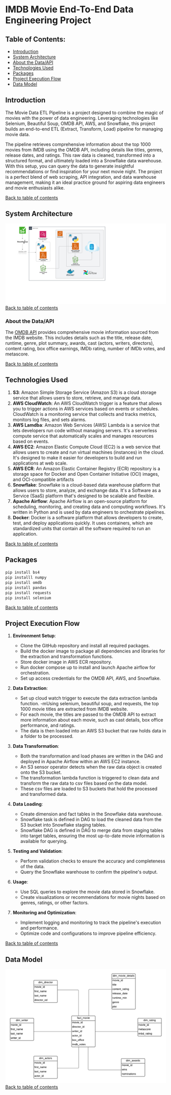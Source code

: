# IMDB Movie End-To-End Data Engineering Project

## Table of Contents:
   - [Introduction](https://github.com/alycet/movie-data-etl-pipeline/blob/main/README.md#introduction)
   - [System Architecture](https://github.com/alycet/movie-data-etl-pipeline/blob/main/README.md#system-architecture)
   - [About the Data/API](https://github.com/alycet/movie-data-etl-pipeline/blob/main/README.md#about-the-dataapi)
   - [Technologies Used](https://github.com/alycet/movie-data-etl-pipeline/blob/main/README.md#technologies-used)
   - [Packages](https://github.com/alycet/movie-data-etl-pipeline/blob/main/README.md#packages)
   - [Project Execution Flow](https://github.com/alycet/movie-data-etl-pipeline/tree/main?tab=readme-ov-file#project-execution-flow)
   - [Data Model](https://github.com/alycet/movie-data-etl-pipeline/blob/main/README.md#data-model)

## Introduction
The Movie Data ETL Pipeline is a project designed to combine the magic of movies with the power of data engineering. Leveraging technologies like Selenium, Beautiful Soup, OMDB API, AWS, and Snowflake, this project builds an end-to-end ETL (Extract, Transform, Load) pipeline for managing movie data.

The pipeline retrieves comprehensive information about the top 1000 movies from IMDB using the OMDB API, including details like titles, genres, release dates, and ratings. This raw data is cleaned, transformed into a structured format, and ultimately loaded into a Snowflake data warehouse. With this setup, you can query the data to generate insightful recommendations or find inspiration for your next movie night. The project is a perfect blend of web scraping, API integration, and data warehouse management, making it an ideal practice ground for aspiring data engineers and movie enthusiasts alike.

[Back to table of contents](https://github.com/alycet/movie-data-etl-pipeline/blob/main/README.md#table-of-contents)

## System Architecture
![Architecture Diagram](https://github.com/alycet/movie-data-etl-pipeline/blob/main/IMDB%20Movie%20Pipeline%20Architecture%20-%20Page%201.png)
[Back to table of contents](https://github.com/alycet/movie-data-etl-pipeline/blob/main/README.md#table-of-contents)
### About the Data/API
The [OMDB API](https://www.omdbapi.com/) provides comprehensive movie information sourced from the IMDB website. This includes details such as the title, release date, runtime, genre, plot summary, awards, cast (actors, writers, directors), content rating, box office earnings, IMDb rating, number of IMDb votes, and metascore.

[Back to table of contents](https://github.com/alycet/movie-data-etl-pipeline/blob/main/README.md#table-of-contents)



## Technologies Used
1.  **S3**: Amazon Simple Storage Service (Amazon S3) is a cloud storage service that allows users to store, retrieve, and manage data.
2.  **AWS CloudWatch**: An AWS CloudWatch trigger is a feature that allows you to trigger actions in AWS services based on events or schedules. CloudWatch is a monitoring service that collects and tracks metrics, monitors log files, and sets alarms.
3.  **AWS Lamdba**: Amazon Web Services (AWS) Lambda is a service that lets developers run code without managing servers. It's a serverless compute service that automatically scales and manages resources based on events.
4.  **AWS EC2**: Amazon Elastic Compute Cloud (EC2) is a web service that allows users to create and run virtual machines (instances) in the cloud. It's designed to make it easier for developers to build and run applications at web scale.
5.  **AWS ECR**: An Amazon Elastic Container Registry (ECR) repository is a storage space for Docker and Open Container Initiative (OCI) images, and OCI-compatible artifacts
6.  **Snowflake**: Snowflake is a cloud-based data warehouse platform that allows users to store, analyze, and exchange data. It's a Software as a Service (SaaS) platform that's designed to be scalable and flexible.
7.  **Apache Airflow**: Apache Airflow is an open-source platform for scheduling, monitoring, and creating data and computing workflows. It's written in Python and is used by data engineers to orchestrate pipelines.
8.  **Docker**: Docker is a software platform that allows developers to create, test, and deploy applications quickly. It uses containers, which are standardized units that contain all the software required to run an application.

[Back to table of contents](https://github.com/alycet/movie-data-etl-pipeline/blob/main/README.md#table-of-contents)

## Packages

```
pip install bs4
pip installl numpy
pip install omdb
pip install pandas
pip install requests
pip install selenium
```
[Back to table of contents](https://github.com/alycet/movie-data-etl-pipeline/blob/main/README.md#table-of-contents)

## Project Execution Flow
1. **Environment Setup**:

   - Clone the GitHub repository and install all required packages.
   - Build the docker image to package all dependencies and libraries for the extraction and transformation functions.
   - Store docker image in AWS ECR repository.
   - Run docker compose up to install and launch Apache airflow for orchestration.
   - Set up access credentials for the OMDB API, AWS, and Snowflake.

2. **Data Extraction**:

   - Set up cloud watch trigger to execute the data extraction lambda function.
   -mUsing selenium, beautiful soup, and requests, the top 1000 movie titles are extracted from IMDB website.
   - For each movie, the titles are passed to the OMDB API to extract more information about each movie, such as cast details, box office performance, and ratings.
   - The data is then loaded into an AWS S3 bucket that raw holds data in a folder to be processed. 

3. **Data Transformation**:

   - Both the transformation and load phases are written in the DAG and deployed in Apache Airflow within an AWS EC2 instance.
   - An S3 sensor operator detects when the raw data object is created onto the S3 bucket.
   - The transformation lambda function is triggered to clean data and transform the raw data to csv files based on the data model.
   - These csv files are loaded to S3 buckets that hold the processed and transformed data.

4. **Data Loading**:

   - Create dimension and fact tables in the Snowflake data warehouse.
   - Snowflake task is defined in DAG to load the cleaned data from the S3 bucket into Snowflake staging tables.
   - Snowflake DAG is defined in DAG to merge data from staging tables into target tables, ensuring the most up-to-date movie information is available for querying.

5. **Testing and Validation**:

   - Perform validation checks to ensure the accuracy and completeness of the data.
   - Query the Snowflake warehouse to confirm the pipeline's output.

6. **Usage**:

   - Use SQL queries to explore the movie data stored in Snowflake.
   - Create visualizations or recommendations for movie nights based on genres, ratings, or other factors.

7. **Monitoring and Optimization**:

   - Implement logging and monitoring to track the pipeline's execution and performance.
   - Optimize code and configurations to improve pipeline efficiency.

[Back to table of contents](https://github.com/alycet/movie-data-etl-pipeline/blob/main/README.md#table-of-contents)

## Data Model
![Data Model](https://github.com/alycet/movie-data-etl-pipeline/blob/main/Movie%20DB%20Dimensional%20Model.png)
[Back to table of contents](https://github.com/alycet/movie-data-etl-pipeline/blob/main/README.md#table-of-contents)
